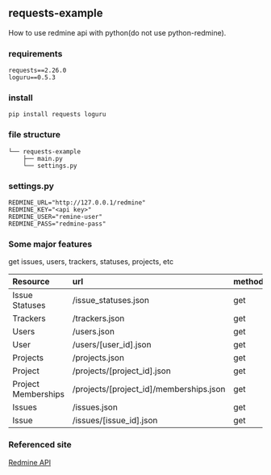 ## requests-example

How to use redmine api with python(do not use python-redmine).

### requirements

```
requests==2.26.0
loguru==0.5.3
```

### install 

```
pip install requests loguru
```

### file structure

```
└── requests-example
    ├── main.py
    └── settings.py
```

### settings.py

```
REDMINE_URL="http://127.0.0.1/redmine"
REDMINE_KEY="<api key>"
REDMINE_USER="remine-user"
REDMINE_PASS="redmine-pass"
```

### Some major features

get issues, users, trackers, statuses, projects, etc

|Resource           |url                                    |method|params(example)                        |
|:------------------|:--------------------------------------|:-----|:--------------------------------------|
|Issue Statuses     |/issue_statuses.json                   |get   ||
|Trackers           |/trackers.json                         |get   ||
|Users              |/users.json                            |get   || 
|User               |/users/[user_id].json                  |get   |include=memberships,groups             | 
|Projects           |/projects.json                         |get   ||
|Project            |/projects/[project_id].json            |get   |include=trackers,issue_categories      |
|Project Memberships|/projects/[project_id]/memberships.json|get   ||
|Issues             |/issues.json                           |get   |limit=0&offset=100&project_id=1&sort=id|
|Issue              |/issues/[issue_id].json                |get   |include=attachments,journals           |

### Referenced site

[Redmine API](https://www.redmine.org/projects/redmine/wiki/Rest_api)